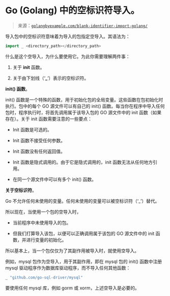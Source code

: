 <!--yml

类别：未分类

日期：2024-10-13 06:30:44。

-->

# Go (Golang) 中的空标识符导入。

> 来源：[`golangbyexample.com/blank-identifier-import-golang/`](https://golangbyexample.com/blank-identifier-import-golang/)

导入包中的空标识符意味着为导入的包指定空导入。其语法为：

```go
import _ <directory_path></directory_path>
```

什么是这个空导入，为什么要使用它。为此你需要理解两件事：

1.  关于 **init** 函数。

1.  关于由下划线（‘**_**‘）表示的空标识符。

**init() 函数**。

init() 函数是一个特殊的函数，用于初始化包的全局变量。这些函数在包初始化时执行。包中的每个 GO 源文件可以有自己的 init() 函数。每当你在程序中导入任何包时，程序执行时，将首先调用属于该导入包的 GO 源文件中的 init 函数（如果存在）。关于 init 函数需要注意的一些要点：

+   Init 函数是可选的。

+   Init 函数不接受任何参数。

+   Init 函数没有任何返回值。

+   Init 函数是隐式调用的。由于它是隐式调用的，init 函数无法从任何地方引用。

+   在同一个源文件中可以有多个 init() 函数。

**关于空标识符**。

Go 不允许任何未使用的变量。任何未使用的变量可以被空标识符（‘_’）替代。

所以现在，当使用一个包的空导入时，

+   当前程序中未使用导入的包。

+   但我们打算导入该包，以便可以正确调用属于该包的 GO 源文件中的 init 函数，并进行变量的初始化。

所以基本上，当一个包仅仅为了其副作用被导入时，就使用空导入。

例如，mysql 包作为空导入，用于其副作用，即在 mysql 包的 init() 函数中注册 mysql 驱动程序作为数据库驱动程序，而不导入任何其他函数：

```go
_ "github.com/go-sql-driver/mysql"
```

要使用任何 mysql 库，例如 gorm 或 xorm，上述空导入是必要的。


